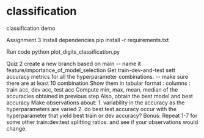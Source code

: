 # classification
classification demo

Assignment 3
Install dependencies
pip install -r requirements.txt

Run code
python plot_digits_classification.py


Quiz 2
create a new branch based on main -- name it feature/importance_of_model_selection
Get train-dev-and-test sett accuracy metrics for all the hyperparameter combinations. -- make sure there are at least 10 combination
Show them in tabular format : columns : train acc, dev acc, test acc
Compute min, max, mean, median of the accuracies obtained in previous step
Also, obtain the best model and best accuracy
Make observations about: 1. variability in the accuracy as the hyperparameters are varied 2. do best test accuracy occur with the hyperparameter that yield best train or dev accuracy?
Bonus: Repeat 1-7 for some other train:dev:test splitting ratios. and see if your observations would change.